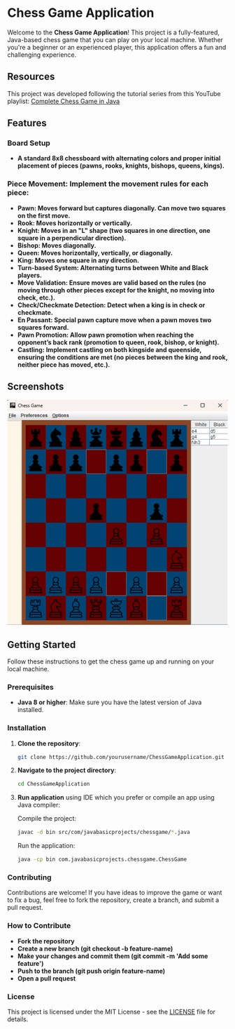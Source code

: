 # Chess Game Application

Welcome to the **Chess Game Application**! This project is a fully-featured, Java-based chess game that you can play on
your local machine. Whether you're a beginner or an experienced player, this application offers a fun and challenging
experience.

## Resources
This project was developed following the tutorial series from this YouTube playlist:
[Complete Chess Game in Java](https://youtube.com/playlist?list=PLOJzCFLZdG4zk5d-1_ah2B4kqZSeIlWtt&si=suMZsn140Ro9GWzL)

## Features

### Board Setup
- **A standard 8x8 chessboard with alternating colors and proper initial placement of pieces (pawns, rooks, knights, bishops, queens, kings).**
### Piece Movement: Implement the movement rules for each piece:
- **Pawn: Moves forward but captures diagonally. Can move two squares on the first move.**
- **Rook: Moves horizontally or vertically.**
- **Knight: Moves in an "L" shape (two squares in one direction, one square in a perpendicular direction).**
- **Bishop: Moves diagonally.**
- **Queen: Moves horizontally, vertically, or diagonally.**
- **King: Moves one square in any direction.**
- **Turn-based System: Alternating turns between White and Black players.**
- **Move Validation: Ensure moves are valid based on the rules (no moving through other pieces except for the knight, no moving into check, etc.).**
- **Check/Checkmate Detection: Detect when a king is in check or checkmate.**
- **En Passant: Special pawn capture move when a pawn moves two squares forward.**
- **Pawn Promotion: Allow pawn promotion when reaching the opponent’s back rank (promotion to queen, rook, bishop, or knight).**
- **Castling: Implement castling on both kingside and queenside, ensuring the conditions are met (no pieces between the king and rook, neither piece has moved, etc.).**
## Screenshots

![Chess Game Screenshot](images/chessgame.png)

## Getting Started

Follow these instructions to get the chess game up and running on your local machine.

### Prerequisites

- **Java 8 or higher**: Make sure you have the latest version of Java installed.

### Installation

1. **Clone the repository**:
   ```bash
   git clone https://github.com/yourusername/ChessGameApplication.git

2. **Navigate to the project directory**:
    ```bash
    cd ChessGameApplication

3. **Run application** using IDE which you prefer or compile an app using Java compiler:

   Compile the project:
   ```bash
   javac -d bin src/com/javabasicprojects/chessgame/*.java
   ```
   Run the application:
   ```bash
   java -cp bin com.javabasicprojects.chessgame.ChessGame
   ```

### Contributing

Contributions are welcome! If you have ideas to improve the game or want to fix a bug, feel free to fork the repository,
create a branch, and submit a pull request.

### How to Contribute

- **Fork the repository**
- **Create a new branch (git checkout -b feature-name)**
- **Make your changes and commit them (git commit -m 'Add some feature')**
- **Push to the branch (git push origin feature-name)**
- **Open a pull request**

### License

This project is licensed under the MIT License - see the [LICENSE](LICENSE) file for details.